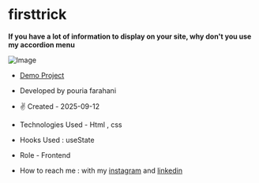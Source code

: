 # firsttrick

**If you have a lot of information to display on your site, why don't you use my accordion menu**

![Image](https://github.com/user-attachments/assets/e8572126-8a18-441c-99a4-cfe82886422a)

- [Demo Project](https://fatemeh-hashemzadeh.github.io/firsttrick/)

- Developed by pouria farahani

- ✌️ Created - 2025-09-12

- Technologies Used - Html , css 

- Hooks Used : useState 

- Role - Frontend

- How to reach me : with my [instagram](https://instagram.com/fatemeh.__.hashemzadeh) and [linkedin](https://www.linkedin.com/in/fatemeh-hashemzadeh%E2%80%8F)
